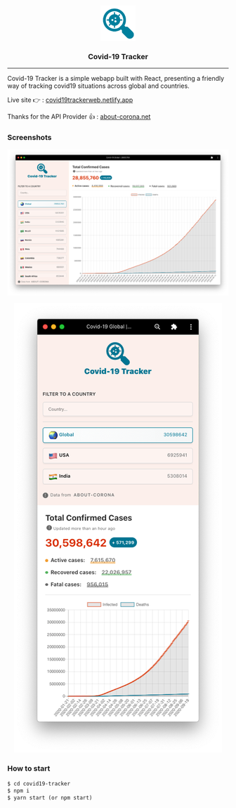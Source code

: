 <p align="center">
<img src="https://github.com/gnehcwu/covid19-tracker/blob/master/logo.png" alt="Covid-19 Tracker" title="Covid-19 Tracker" width="80px" height="80px"/>
</p>
<h3 align="center">Covid-19 Tracker</h3>

---

Covid-19 Tracker is a simple webapp built with React, presenting a friendly way of tracking covid19 situations across global and countries.

Live site 👉 : [covid19trackerweb.netlify.app](https://covid19trackerweb.netlify.app/)

Thanks for the API Provider 👍 : [about-corona.net](https://about-corona.net/)

### Screenshots

<p align="center">
<img src="https://github.com/gnehcwu/covid19-tracker/blob/master/Covid19-tracker-screenshot.png" alt="Covid-19 Tracker" title="Covid-19 Tracker"/>
</p>
<p align="center">
<img src="https://github.com/gnehcwu/covid19-tracker/blob/master/Covid19-tracker-screenshot-responsive.png" alt="Covid-19 Tracker" title="Covid-19 Tracker"/>
</p>

### How to start

```
$ cd covid19-tracker
$ npm i
$ yarn start (or npm start)
```
